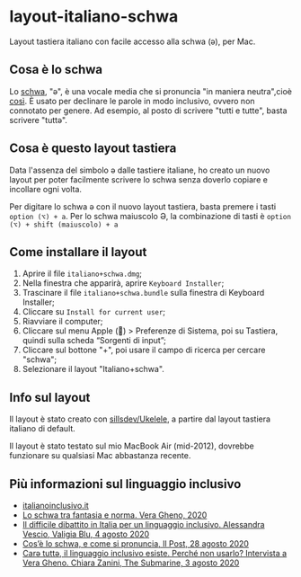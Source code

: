 # layout-italiano-schwa
Layout tastiera italiano con facile accesso alla schwa (ə), per Mac.

## Cosa è lo schwa
Lo [schwa](https://it.wikipedia.org/wiki/Scev%C3%A0), "ə", è una vocale media che si pronuncia "in maniera neutra",cioè [così](https://www.instagram.com/stories/highlights/17848588865141319/). È usato per declinare le parole in modo inclusivo, ovvero non connotato per genere. Ad esempio, al posto di scrivere "tutti e tutte", basta scrivere "tuttə".

## Cosa è questo layout tastiera
Data l'assenza del simbolo ə dalle tastiere italiane, ho creato un nuovo layout per poter facilmente scrivere lo schwa senza doverlo copiare e incollare ogni volta. 

Per digitare lo schwa ə con il nuovo layout tastiera, basta premere i tasti `option (⌥) + a`. Per lo schwa maiuscolo Ə, la combinazione di tasti è `option (⌥) + shift (maiuscolo) + a`

## Come installare il layout
1. Aprire il file `italiano+schwa.dmg`;
2. Nella finestra che apparirà, aprire `Keyboard Installer`;
3. Trascinare il file `italiano+schwa.bundle` sulla finestra di Keyboard Installer;
4. Cliccare su `Install for current user`;
5. Riavviare il computer;
6. Cliccare sul menu Apple ()  > Preferenze di Sistema, poi su Tastiera, quindi sulla scheda “Sorgenti di input”;
7. Cliccare sul bottone "+", poi usare il campo di ricerca per cercare "schwa";
8. Selezionare il layout "Italiano+schwa".

## Info sul layout
Il layout è stato creato con [sillsdev/Ukelele](https://github.com/sillsdev/Ukelele), a partire dal layout tastiera italiano di default.

Il layout è stato testato sul mio MacBook Air (mid-2012), dovrebbe funzionare su qualsiasi Mac abbastanza recente.

## Più informazioni sul linguaggio inclusivo
- [italianoinclusivo.it](https://italianoinclusivo.it/)
- [Lo schwa tra fantasia e norma. Vera Gheno, 2020](https://lafalla.cassero.it/lo-schwa-tra-fantasia-e-norma/)
- [Il difficile dibattito in Italia per un linguaggio inclusivo. Alessandra Vescio, Valigia Blu, 4 agosto 2020](https://www.valigiablu.it/linguaggio-inclusivo-dibattito/)
- [Cos’è lo schwa, e come si pronuncia, Il Post, 28 agosto 2020](https://www.ilpost.it/2020/08/28/schwa/)
- [Carə tuttə, il linguaggio inclusivo esiste. Perché non usarlo? Intervista a Vera Gheno. Chiara Zanini, The Submarine, 3 agosto 2020](https://thesubmarine.it/2020/08/03/schwa-linguaggio-inclusivo-vera-gheno/)
